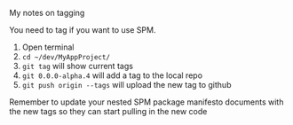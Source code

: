My notes on tagging <!--more--> 	

You need to tag if you want to use SPM.

1. Open terminal
2. `cd ~/dev/MyAppProject/`
3. `git tag` will show current tags
4. `git 0.0.0-alpha.4` will add a tag to the local repo
5. `git push origin --tags` will upload the new tag to github

Remember to update your nested SPM package manifesto documents with the new tags so they can start pulling in the new code